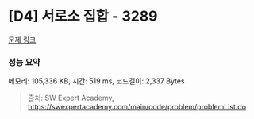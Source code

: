 # [D4] 서로소 집합 - 3289 

[문제 링크](https://swexpertacademy.com/main/code/problem/problemDetail.do?contestProbId=AWBJKA6qr2oDFAWr) 

### 성능 요약

메모리: 105,336 KB, 시간: 519 ms, 코드길이: 2,337 Bytes



> 출처: SW Expert Academy, https://swexpertacademy.com/main/code/problem/problemList.do